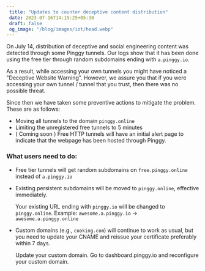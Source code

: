 ```yaml
---
 title: "Updates to counter deceptive content distribution" 
 date: 2023-07-16T14:15:25+05:30 
 draft: false 
 og_image: "/blog/images/iot/head.webp"
---
```


On July 14, distribution of deceptive and social engineering content was detected through some Pinggy tunnels. Our logs show that it has been done using the free tier through random subdomains ending with `a.pinggy.io`. 

As a result, while accessing your own tunnels you might have noticed a "Deceptive Website Warning". However, we assure you that if you were accessing your own tunnel / tunnel that you trust, then there was no possible threat.


Since then we have taken some preventive actions to mitigate the problem. These are as follows:

* Moving all tunnels to the domain `pinggy.online`
* Limiting the unregistered free tunnels to 5 minutes
* ( Coming soon ) Free HTTP tunnels will have an initial alert page to indicate that the webpage has been hosted through Pinggy.


### What users need to do:

* Free tier tunnels will get random subdomains on `free.pinggy.online` instead of `a.pinggy.io`
* Existing persistent subdomains will be moved to `pinggy.online`, effective immediately.

    Your existing URL ending with `pinggy.io` will be changed to `pinggy.online`.
Example: `awesome.a.pinggy.io` -> `awesome.a.pinggy.online`

* Custom domains (e.g., `cooking.com`) will continue to work as usual, but you need to update your CNAME and reissue your certificate preferably within 7 days.

    Update your custom domain. Go to dashboard.pinggy.io and reconfigure your custom domain.

